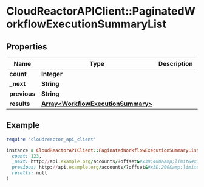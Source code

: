 # CloudReactorAPIClient::PaginatedWorkflowExecutionSummaryList

## Properties

| Name | Type | Description | Notes |
| ---- | ---- | ----------- | ----- |
| **count** | **Integer** |  | [optional] |
| **_next** | **String** |  | [optional] |
| **previous** | **String** |  | [optional] |
| **results** | [**Array&lt;WorkflowExecutionSummary&gt;**](WorkflowExecutionSummary.md) |  | [optional] |

## Example

```ruby
require 'cloudreactor_api_client'

instance = CloudReactorAPIClient::PaginatedWorkflowExecutionSummaryList.new(
  count: 123,
  _next: http://api.example.org/accounts/?offset&#x3D;400&amp;limit&#x3D;100,
  previous: http://api.example.org/accounts/?offset&#x3D;200&amp;limit&#x3D;100,
  results: null
)
```

